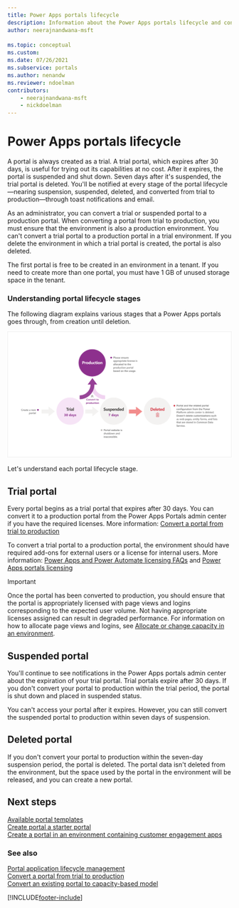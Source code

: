```yaml
---
title: Power Apps portals lifecycle
description: Information about the Power Apps portals lifecycle and converting it from trial to production.
author: neerajnandwana-msft

ms.topic: conceptual
ms.custom: 
ms.date: 07/26/2021
ms.subservice: portals
ms.author: nenandw
ms.reviewer: ndoelman
contributors:
    - neerajnandwana-msft
    - nickdoelman
---
```


# Power Apps portals lifecycle

A portal is always created as a trial. A trial portal, which expires after 30 days, is useful for trying out its capabilities at no cost. After it expires, the portal is suspended and shut down. Seven days after it's suspended, the trial portal is deleted. You'll be notified at every stage of the portal lifecycle&mdash;nearing suspension, suspended, deleted, and converted from trial to production&mdash;through toast notifications and email.

As an administrator, you can convert a trial or suspended portal to a production portal. When converting a portal from trial to production, you must ensure that the environment is also a production environment. You can't convert a trial portal to a production portal in a trial environment. If you delete the environment in which a trial portal is created, the portal is also deleted.

The first portal is free to be created in an environment in a tenant. If you need to create more than one portal, you must have 1 GB of unused storage space in the tenant.

### Understanding portal lifecycle stages

The following diagram explains various stages that a Power Apps portals goes through, from creation until deletion.

![Portal lifecycle stages.](./media/portal-lifecycle/portal-lifecycle.png "Portal lifecycle stages")

Let's understand each portal lifecycle stage.

## Trial portal

Every portal begins as a trial portal that expires after 30 days. You can convert it to a production portal from the Power Apps Portals admin center if you have the required licenses. More information: [Convert a portal from trial to production](convert-portal.md#convert-a-portal-from-trial-to-production)

To convert a trial portal to a production portal, the environment should have required add-ons for external users or a license for internal users. More information: [Power Apps and Power Automate licensing FAQs](/power-platform/admin/powerapps-flow-licensing-faq) and [Power Apps portals licensing](/power-platform/admin/powerapps-flow-licensing-faq#can-you-share-more-details-regarding-the-new-power-apps-portals-licensing)

> [!IMPORTANT]
> Once the portal has been converted to production, you should ensure that the portal is appropriately licensed with page views and logins corresponding to the expected user volume. Not having appropriate licenses assigned can result in degraded performance. For information on how to allocate page views and logins, see [Allocate or change capacity in an environment](/power-platform/admin/capacity-add-on#allocate-or-change-capacity-in-an-environment).

## Suspended portal

You'll continue to see notifications in the Power Apps portals admin center about the expiration of your trial portal. Trial portals expire after 30 days. If you don't convert your portal to production within the trial period, the portal is shut down and placed in suspended status.

You can't access your portal after it expires. However, you can still convert the suspended portal to production within seven days of suspension.

## Deleted portal

If you don't convert your portal to production within the seven-day suspension period, the portal is deleted. The portal data isn't deleted from the environment, but the space used by the portal in the environment will be released, and you can create a new portal.

## Next steps

[Available portal templates](../portal-templates.md) <br>
[Create portal a starter portal](../create-portal.md) <br>
[Create a portal in an environment containing customer engagement apps](../create-dynamics-portal.md)

### See also

[Portal application lifecycle management](/learn/modules/extend-power-app-portals/2-portal-application-lifecycle) <br>
[Convert a portal from trial to production](convert-portal.md#convert-a-portal-from-trial-to-production) <br>
[Convert an existing portal to capacity-based model](convert-portal.md#convert-an-existing-portal-to-capacity-based-model)

[!INCLUDE[footer-include](../../../includes/footer-banner.md)]
